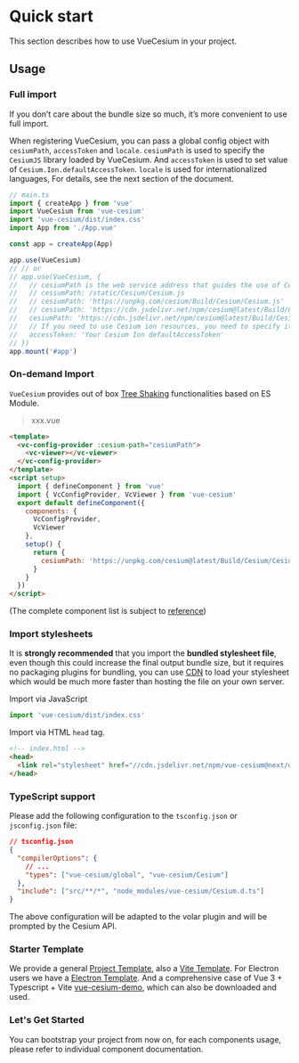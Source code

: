 # Quick start

This section describes how to use VueCesium in your project.

## Usage

### Full import

If you don’t care about the bundle size so much, it’s more convenient to use full import.

When registering VueCesium, you can pass a global config object with `cesiumPath`, `accessToken` and `locale`. `cesiumPath` is used to specify the `CesiumJS` library loaded by VueCesium. And `accessToken` is used to set value of `Cesium.Ion.defaultAccessToken`. `locale` is used for internationalized languages, For details, see the next section of the document.

```typescript
// main.ts
import { createApp } from 'vue'
import VueCesium from 'vue-cesium'
import 'vue-cesium/dist/index.css'
import App from './App.vue'

const app = createApp(App)

app.use(VueCesium)
// // or
// app.use(VueCesium, {
//   // cesiumPath is the web service address that guides the use of Cesium.js, which can be a local or CDN address such as
//   // cesiumPath: /static/Cesium/Cesium.js
//   // cesiumPath: 'https://unpkg.com/cesium/Build/Cesium/Cesium.js'
//   // cesiumPath: 'https://cdn.jsdelivr.net/npm/cesium@latest/Build/Cesium/Cesium.js'
//   cesiumPath: 'https://cdn.jsdelivr.net/npm/cesium@latest/Build/Cesium/Cesium.js',
//   // If you need to use Cesium ion resources, you need to specify it. Go to https://cesium.com/ion/ to apply for an account and get Access Token. If it is not specified, it may cause the loading of CesiumIon's online images and terrain to fail.
//   accessToken: 'Your Cesium Ion defaultAccessToken'
// })
app.mount('#app')
```

### On-demand Import

`VueCesium` provides out of box [Tree Shaking](https://webpack.js.org/guides/tree-shaking/)
functionalities based on ES Module.

> xxx.vue

```html
<template>
  <vc-config-provider :cesium-path="cesiumPath">
    <vc-viewer></vc-viewer>
  </vc-config-provider>
</template>
<script setup>
  import { defineComponent } from 'vue'
  import { VcConfigProvider, VcViewer } from 'vue-cesium'
  export default defineComponent({
    components: {
      VcConfigProvider,
      VcViewer
    },
    setup() {
      return {
        cesiumPath: 'https://unpkg.com/cesium@latest/Build/Cesium/Cesium.js'
      }
    }
  })
</script>
```

(The complete component list is subject to [reference](https://github.com/zouyaoji/vue-cesium/blob/dev/packages/vue-cesium/component.ts))

### Import stylesheets

It is **strongly recommended** that you import the **bundled stylesheet file**, even
though this could increase the final output bundle size, but it requires no
packaging plugins for bundling, you can use
[CDN](https://www.cloudflare.com/learning/cdn/what-is-a-cdn/) to load your stylesheet
which would be much more faster than hosting the file on your own server.

Import via JavaScript

```typescript
import 'vue-cesium/dist/index.css'
```

Import via HTML `head` tag.

```html
<!-- index.html -->
<head>
  <link rel="stylesheet" href="//cdn.jsdelivr.net/npm/vue-cesium@next/dist/index.css" />
</head>
```

### TypeScript support

Please add the following configuration to the `tsconfig.json` or `jsconfig.json` file:

```json
// tsconfig.json
{
  "compilerOptions": {
    // ...
    "types": ["vue-cesium/global", "vue-cesium/Cesium"]
  },
  "include": ["src/**/*", "node_modules/vue-cesium/Cesium.d.ts"]
}
```

The above configuration will be adapted to the volar plugin and will be prompted by the Cesium API.

### Starter Template

We provide a general [Project Template](https://github.com/zouyaoji/vue-cesium-starter),
also a [Vite Template](https://github.com/zouyaoji/vue-cesium-vite-starter).
For Electron users we have a [Electron Template](https://github.com/zouyaoji/vue-cesium-electron-vite-starter).
And a comprehensive case of Vue 3 + Typescript + Vite [vue-cesium-demo](https://github.com/zouyaoji/vue-cesium-demo), which can also be downloaded and used.

### Let's Get Started

You can bootstrap your project from now on, for each components usage, please
refer to individual component documentation.
